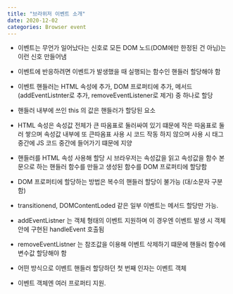 ```yaml
---
title: "브라위저 이벤트 소개"
date: 2020-12-02
categories: Browser event
---
```


- 이벤트는 무언가 일어났다는 신호로 모든 DOM 노드(DOM에만 한정된 건 아님)는 이런 신호 만들어냄

- 이벤트에 반응하려면 이벤트가 발생했을 때 실행되는 함수인 핸들러 할당해야 함

- 이벤트 핸들러는 HTML 속성에 추가, DOM 프로퍼티에 추가, 메서드(addEventListnter로 추가, removeEventListener로 제거) 중 하나로 할당

- 핸들러 내부에 쓰인 this 의 값은 핸들러가 할당된 요소

- HTML 속성은 속성값 전체가 큰 따옴표로 둘러싸여 있기 떄문에 작은 따옴표로 둘러 쌓으며 속성값 내부에 또 큰따옴표 사용 시 코드 작동 하지 않으며 사용 시 태그 중간에 JS 코드 중간에 들어가기 떄문에 지양

- 핸들러를 HTML 속성 사용해 할당 시 브라우저는 속성값을 읽고 속성값을 함수 본문으로 하는 핸들러 함수를 만들고 생성된 함수를 DOM 프로퍼티에 할당함

- DOM 프로퍼티에 할당하는 방법은 복수의 핸들러 할당이 불가능 (대/소문자 구분함)

- transitionend, DOMContentLoded 같은 일부 이벤트는 메서드 할당만 가능.

- addEventListner 는 객체 형태의 이벤트 지원하며 이 경우엔 이벤트 발생 시 객체 안에 구현된 handleEvent 호출됨

- removeEventListner 는 참조값을 이용해 이벤트 삭제하기 떄문에 핸들러 함수에 변수값 할당해야 함

- 어떤 방식으로 이벤트 핸들러 할당하던 첫 번째 인자는 이벤트 객체

- 이벤트 객체엔 여러 프로퍼티 지원.
